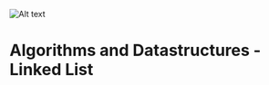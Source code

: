 ![Alt text](https://github.com/Ben-Ed/AuD_SS19/blob/master/ll2.gif?raw=true "Title")

# Algorithms and Datastructures - Linked List
